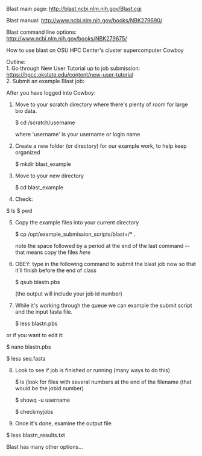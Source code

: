 Blast main page: http://blast.ncbi.nlm.nih.gov/Blast.cgi 

Blast manual: http://www.ncbi.nlm.nih.gov/books/NBK279690/ 

Blast command line options: http://www.ncbi.nlm.nih.gov/books/NBK279675/ 



How to use blast on OSU HPC Center's cluster supercomputer Cowboy

Outline:  
    1. Go through New User Tutorial up to job submission: https://hpcc.okstate.edu/content/new-user-tutorial  
    2. Submit an example Blast job: 
 


After you have logged into Cowboy:
    

1. Move to your scratch directory where there's plenty of room for large bio data.

   $ cd /scratch/username

   where 'username' is your username or login name 

2. Create a new folder (or directory) for our example work, to help keep organized

   $ mkdir blast_example

3. Move to your new directory

   $ cd blast_example

4.  Check:
    
   $ ls
   $ pwd

5. Copy the example files into your current directory

   $ cp /opt/example_submission_scripts/blast+/* .

   note the space followed by a period at the end of the last command -- that means copy the files *here*

6. OBEY:  type in the following command to submit the blast job now so that it'll finish before the end of class

   $ qsub blastn.pbs

   (the output will include your job id number)

7. While it's working through the queue we can example the submit script and the input fasta file.

   $  less blastn.pbs

  or if you want to edit it:
    
   $ nano blastn.pbs

   $ less seq.fasta

8. Look to see if job is finished or running (many ways to do this)

   $ ls
  (look for files with several numbers at the end of the filename (that would be the jobid number)

   $ showq -u username

   $ checkmyjobs

9.  Once it's done, examine the output file

   $ less blastn_results.txt 


Blast has many other options... 




    
